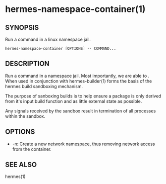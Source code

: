 hermes-namespace-container(1) 
=============================

## SYNOPSIS

Run a command in a linux namespace jail.

`hermes-namespace-container [OPTIONS] -- COMMAND...`

## DESCRIPTION

Run a command in a namespace jail. Most importantly, we 
are able to . When used in conjunction with hermes-builder(1) forms
the basis of the hermes build sandboxing mechanism.

The purpose of sanboxing builds is to help ensure a package is only
derived from it's input build function and as little external state 
as possible.

Any signals received by the sandbox result in termination of all
processes within the sandbox.

## OPTIONS

* -n:
  Create a new network namespace, thus removing network access from the container.

## SEE ALSO

hermes(1)
